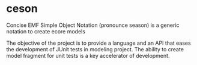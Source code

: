 # ceson
Concise EMF Simple Object Notation (pronounce season) is a generic notation to create ecore models

The objective of the project is to provide a language and an API that eases the development of JUnit tests in modeling project. 
The ability to create model fragment for unit tests is a key accelerator of development. 
